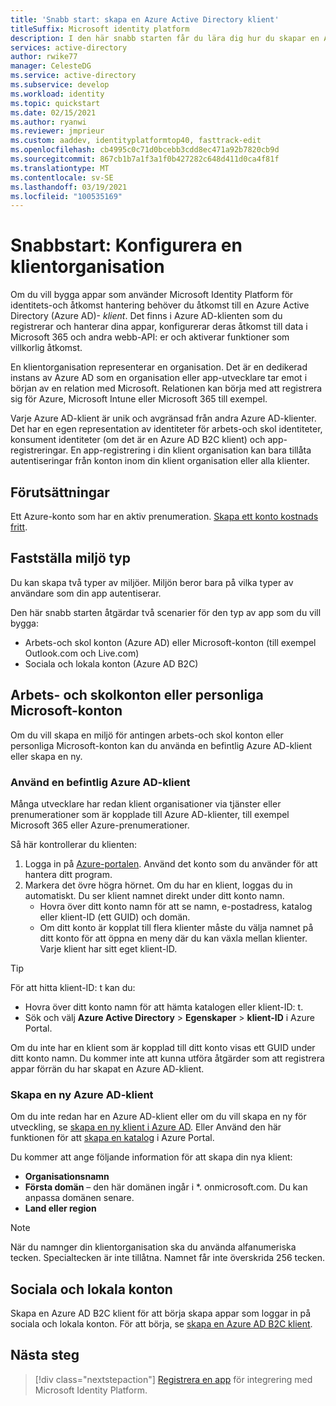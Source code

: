 ```yaml
---
title: 'Snabb start: skapa en Azure Active Directory klient'
titleSuffix: Microsoft identity platform
description: I den här snabb starten får du lära dig hur du skapar en Azure Active Directory-klient som används för att utveckla program som använder Microsoft Identity Platform för autentisering och auktorisering.
services: active-directory
author: rwike77
manager: CelesteDG
ms.service: active-directory
ms.subservice: develop
ms.workload: identity
ms.topic: quickstart
ms.date: 02/15/2021
ms.author: ryanwi
ms.reviewer: jmprieur
ms.custom: aaddev, identityplatformtop40, fasttrack-edit
ms.openlocfilehash: cb4995c0c71d0bcebb3cdd8ec471a92b7820cb9d
ms.sourcegitcommit: 867cb1b7a1f3a1f0b427282c648d411d0ca4f81f
ms.translationtype: MT
ms.contentlocale: sv-SE
ms.lasthandoff: 03/19/2021
ms.locfileid: "100535169"
---
```

# <a name="quickstart-set-up-a-tenant"></a>Snabbstart: Konfigurera en klientorganisation

Om du vill bygga appar som använder Microsoft Identity Platform för identitets-och åtkomst hantering behöver du åtkomst till en Azure Active Directory (Azure AD)- *klient*. Det finns i Azure AD-klienten som du registrerar och hanterar dina appar, konfigurerar deras åtkomst till data i Microsoft 365 och andra webb-API: er och aktiverar funktioner som villkorlig åtkomst.

En klientorganisation representerar en organisation. Det är en dedikerad instans av Azure AD som en organisation eller app-utvecklare tar emot i början av en relation med Microsoft. Relationen kan börja med att registrera sig för Azure, Microsoft Intune eller Microsoft 365 till exempel.

Varje Azure AD-klient är unik och avgränsad från andra Azure AD-klienter. Det har en egen representation av identiteter för arbets-och skol identiteter, konsument identiteter (om det är en Azure AD B2C klient) och app-registreringar. En app-registrering i din klient organisation kan bara tillåta autentiseringar från konton inom din klient organisation eller alla klienter.

## <a name="prerequisites"></a>Förutsättningar

Ett Azure-konto som har en aktiv prenumeration. [Skapa ett konto kostnads fritt](https://azure.microsoft.com/free/?WT.mc_id=A261C142F).

## <a name="determining-the-environment-type"></a>Fastställa miljö typ

Du kan skapa två typer av miljöer. Miljön beror bara på vilka typer av användare som din app autentiserar. 

Den här snabb starten åtgärdar två scenarier för den typ av app som du vill bygga:

* Arbets-och skol konton (Azure AD) eller Microsoft-konton (till exempel Outlook.com och Live.com)
* Sociala och lokala konton (Azure AD B2C)

## <a name="work-and-school-accounts-or-personal-microsoft-accounts"></a>Arbets- och skolkonton eller personliga Microsoft-konton

Om du vill skapa en miljö för antingen arbets-och skol konton eller personliga Microsoft-konton kan du använda en befintlig Azure AD-klient eller skapa en ny.
### <a name="use-an-existing-azure-ad-tenant"></a>Använd en befintlig Azure AD-klient

Många utvecklare har redan klient organisationer via tjänster eller prenumerationer som är kopplade till Azure AD-klienter, till exempel Microsoft 365 eller Azure-prenumerationer.

Så här kontrollerar du klienten:

1. Logga in på <a href="https://portal.azure.com/" target="_blank">Azure-portalen</a>. Använd det konto som du använder för att hantera ditt program.
1. Markera det övre högra hörnet. Om du har en klient, loggas du in automatiskt. Du ser klient namnet direkt under ditt konto namn.
   * Hovra över ditt konto namn för att se namn, e-postadress, katalog eller klient-ID (ett GUID) och domän.
   * Om ditt konto är kopplat till flera klienter måste du välja namnet på ditt konto för att öppna en meny där du kan växla mellan klienter. Varje klient har sitt eget klient-ID.

> [!TIP]
> För att hitta klient-ID: t kan du:
> * Hovra över ditt konto namn för att hämta katalogen eller klient-ID: t.
> * Sök och välj **Azure Active Directory**  >  **Egenskaper**  >  **klient-ID** i Azure Portal.

Om du inte har en klient som är kopplad till ditt konto visas ett GUID under ditt konto namn. Du kommer inte att kunna utföra åtgärder som att registrera appar förrän du har skapat en Azure AD-klient.

### <a name="create-a-new-azure-ad-tenant"></a>Skapa en ny Azure AD-klient

Om du inte redan har en Azure AD-klient eller om du vill skapa en ny för utveckling, se [skapa en ny klient i Azure AD](../fundamentals/active-directory-access-create-new-tenant.md). Eller Använd den här funktionen för att [skapa en katalog](https://portal.azure.com/#create/Microsoft.AzureActiveDirectory) i Azure Portal. 

Du kommer att ange följande information för att skapa din nya klient:

- **Organisationsnamn**
- **Första domän** – den här domänen ingår i *. onmicrosoft.com. Du kan anpassa domänen senare.
- **Land eller region**

> [!NOTE]
> När du namnger din klientorganisation ska du använda alfanumeriska tecken. Specialtecken är inte tillåtna. Namnet får inte överskrida 256 tecken.

## <a name="social-and-local-accounts"></a>Sociala och lokala konton

Skapa en Azure AD B2C klient för att börja skapa appar som loggar in på sociala och lokala konton. För att börja, se [skapa en Azure AD B2C klient](../../active-directory-b2c/tutorial-create-tenant.md).

## <a name="next-steps"></a>Nästa steg

> [!div class="nextstepaction"]
> [Registrera en app](quickstart-register-app.md) för integrering med Microsoft Identity Platform.
